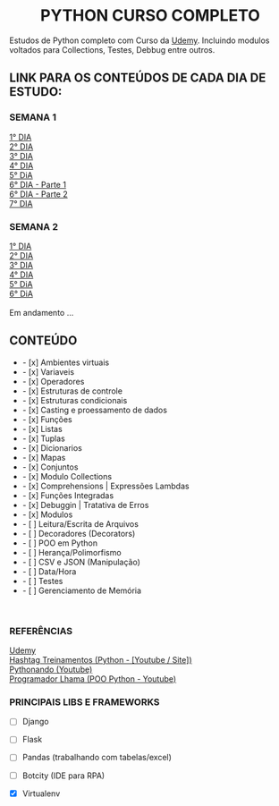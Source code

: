 <h1 align="center">PYTHON CURSO COMPLETO</h1>

Estudos de Python completo com Curso da <a href="https://www.udemy.com" target="_blank">Udemy</a>. Incluindo modulos voltados para Collections, Testes, Debbug entre outros.

## LINK PARA OS CONTEÚDOS DE CADA DIA DE ESTUDO:

### SEMANA 1

<a href="https://github.com/CamiloCCarvalho/python/blob/master/studies/week1/day1/main.py">
    1° DIA
</a>
<br/>

<a href="https://github.com/CamiloCCarvalho/python/blob/master/studies/week1/day2/main.py">
    2° DIA
</a>
<br/>

<a href="https://github.com/CamiloCCarvalho/python/blob/master/studies/week1/day3/main.py">
    3° DIA
</a>
<br/>

<a href="https://github.com/CamiloCCarvalho/python/blob/master/studies/week1/day4/main.py">
    4° DIA
</a>
<br/>

<a href="https://github.com/CamiloCCarvalho/python/blob/master/studies/week1/day5/main.py">
    5° DiA
</a>
<br/>

<a href="https://github.com/CamiloCCarvalho/python/blob/master/studies/week1/day6/main.py">
    6° DIA - Parte 1
</a>
<br/>
<a href="https://github.com/CamiloCCarvalho/python/blob/master/studies/week1/day6/main2.py">
    6° DIA - Parte 2
</a>
<br/>
<a href="https://github.com/CamiloCCarvalho/python/blob/master/studies/week1/day7/main.py">
    7° DIA
</a>

<br/>

### SEMANA 2

<a href="https://github.com/CamiloCCarvalho/python/blob/master/studies/week2/day1/main.py">
    1° DIA
</a>
<br/>

<a href="https://github.com/CamiloCCarvalho/python/blob/master/studies/week2/day2/main.py">
    2° DIA
</a>
<br/>

<a href="https://github.com/CamiloCCarvalho/python/blob/master/studies/week2/day3/main.py">
    3° DIA
</a>
<br/>

<a href="https://github.com/CamiloCCarvalho/python/blob/master/studies/week2/day4/main.py">
    4° DIA
</a>
<br/>

<a href="https://github.com/CamiloCCarvalho/python/blob/master/studies/week2/day5/main.py">
    5° DiA
</a>
<br/>

<a href="https://github.com/CamiloCCarvalho/python/blob/master/studies/week2/day6/main.py">
    6° DiA
</a>
<br/>
<br/>
  Em andamento ...


## CONTEÚDO

<ul>
    <li> - [x] Ambientes virtuais</li>
    <li> - [x] Variaveis</li>
    <li> - [x] Operadores</li>
    <li> - [x] Estruturas de controle</li>
    <li> - [x] Estruturas condicionais</li>
    <li> - [x] Casting e proessamento de dados</li>
    <li> - [x] Funções</li>
    <li> - [x] Listas</li>
    <li> - [x] Tuplas</li>
    <li> - [x] Dicionarios</li>
    <li> - [x] Mapas</li>
    <li> - [x] Conjuntos</li>
    <li> - [x] Modulo Collections</li>
    <li> - [x] Comprehensions | Expressões Lambdas</li>
    <li> - [x] Funções Integradas</li>
    <li> - [x] Debuggin | Tratativa de Erros</li>
    <li> - [x] Modulos</li>
    <li> - [ ] Leitura/Escrita de Arquivos</li>
    <li> - [ ] Decoradores (Decorators)</li>
    <li> - [ ] POO em Python</li>
    <li> - [ ] Herança/Polimorfismo</li>
    <li> - [ ] CSV e JSON (Manipulação)</li>
    <li> - [ ] Data/Hora</li>
    <li> - [ ] Testes</li>
    <li> - [ ] Gerenciamento de Memória</li>
</ul>
<br/>

### REFERÊNCIAS

<a href="https://www.udemy.com/" target="_blank">
    Udemy
</a>
<br/>
<a href="https://www.hashtagtreinamentos.com/" target="_blank">
    Hashtag Treinamentos (Python - [Youtube / Site])
</a>
<br/>
<a href="https://www.youtube.com/@pythonando" target="_blank">
    Pythonando (Youtube)
</a>
<br/>
<a href="https://www.youtube.com/watch?v=WP5p4QEqLLQ&list=PLAgbpJQADBGLo24x_xBwGtTDO-bjwrFb_" target="_blank">
    Programador Lhama (POO Python - Youtube)
</a>


<br/>

### PRINCIPAIS LIBS E FRAMEWORKS

   - [ ] Django
   - [ ] Flask
   - [ ] Pandas (trabalhando com tabelas/excel)
   - [ ] Botcity (IDE para RPA)
   - [x] Virtualenv

